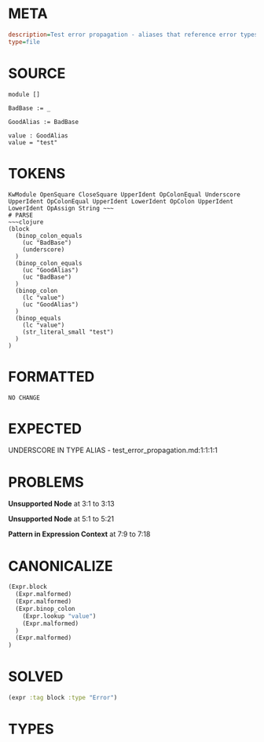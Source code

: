 # META
~~~ini
description=Test error propagation - aliases that reference error types should not propagate errors
type=file
~~~
# SOURCE
~~~roc
module []

BadBase := _

GoodAlias := BadBase

value : GoodAlias
value = "test"
~~~
# TOKENS
~~~text
KwModule OpenSquare CloseSquare UpperIdent OpColonEqual Underscore UpperIdent OpColonEqual UpperIdent LowerIdent OpColon UpperIdent LowerIdent OpAssign String ~~~
# PARSE
~~~clojure
(block
  (binop_colon_equals
    (uc "BadBase")
    (underscore)
  )
  (binop_colon_equals
    (uc "GoodAlias")
    (uc "BadBase")
  )
  (binop_colon
    (lc "value")
    (uc "GoodAlias")
  )
  (binop_equals
    (lc "value")
    (str_literal_small "test")
  )
)
~~~
# FORMATTED
~~~roc
NO CHANGE
~~~
# EXPECTED
UNDERSCORE IN TYPE ALIAS - test_error_propagation.md:1:1:1:1
# PROBLEMS
**Unsupported Node**
at 3:1 to 3:13

**Unsupported Node**
at 5:1 to 5:21

**Pattern in Expression Context**
at 7:9 to 7:18

# CANONICALIZE
~~~clojure
(Expr.block
  (Expr.malformed)
  (Expr.malformed)
  (Expr.binop_colon
    (Expr.lookup "value")
    (Expr.malformed)
  )
  (Expr.malformed)
)
~~~
# SOLVED
~~~clojure
(expr :tag block :type "Error")
~~~
# TYPES
~~~roc
~~~
